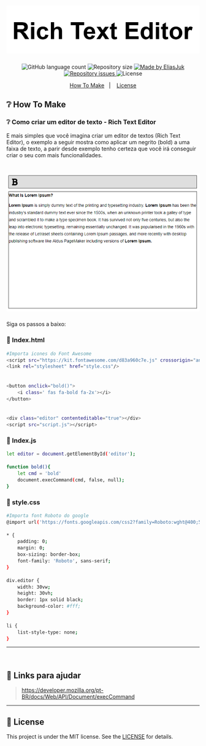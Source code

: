 <h1 align="center">
    <img alt="bold" title="#bold" src="readme/texteditor.png"/>
</h1>

<p align="center">
  <img alt="GitHub language count" src="https://img.shields.io/github/languages/count/EliasJuk/RichTextEditor">	
  <img alt="Repository size" src="https://img.shields.io/github/repo-size/EliasJuk/RichTextEditor">
	
  <a href="https://www.linkedin.com/in/eliaspjuk/">
    <img alt="Made by EliasJuk" src="https://img.shields.io/badge/made%20by-EliasJuk-%2304D361">
  </a>
  
  
  <a href="https://github.com/EliasJuk/RichTextEditor/issues">
    <img alt="Repository issues" src="https://img.shields.io/github/issues/EliasJuk/RichTextEditor">
  </a>
  
  <img alt="License" src="https://img.shields.io/badge/license-MIT-brightgreen"> 
<p>

<p align="center">
  <a href="#-How-To-Make">How To Make</a>&nbsp;&nbsp;&nbsp;|&nbsp;&nbsp;&nbsp;
  <a href="#memo-license">License</a>
</p>


## ❔ How To Make

### ❔ Como criar um editor de texto - Rich Text Editor

<p>E mais simples que você imagina criar um editor de textos (Rich Text Editor), o exemplo a seguir mostra como aplicar um negrito (bold) a uma faixa de texto, a parir desde exemplo tenho certeza que você irá conseguir criar o seu com mais funcionalidades.</p>

<h1 align="center">
    <img alt="bold" title="#bold" src="readme/bold.png"/>
</h1>

Siga os passos a baixo:


### 📝 Index.html
```bash
#Importa icones do Font Awesome
<script src="https://kit.fontawesome.com/d83a960c7e.js" crossorigin="anonymous"></script>
<link rel="stylesheet" href="style.css"/>


<button onclick="bold()">
    <i class=' fas fa-bold fa-2x'></i>
</button>


<div class="editor" contenteditable="true"></div>
<script src="script.js"></script>
```

### 📝 Index.js

```bash
let editor = document.getElementById('editor');

function bold(){
	let cmd = 'bold'
	document.execCommand(cmd, false, null);		
}
```

### 📝 style.css

```bash
#Importa font Roboto do google
@import url('https://fonts.googleapis.com/css2?family=Roboto:wght@400;500;700&display=swap');

* {
    padding: 0;
    margin: 0;
    box-sizing: border-box;
    font-family: 'Roboto', sans-serif;
}

div.editor {
    width: 30vw;
    height: 30vh;
    border: 1px solid black;
    background-color: #fff;
}

li {
    list-style-type: none;
}
```
---

<p>&nbsp;&nbsp;</p>

## 🎯 Links para ajudar

> https://developer.mozilla.org/pt-BR/docs/Web/API/Document/execCommand

---

## :memo: License

This project is under the MIT license. See the [LICENSE](LICENSE.md) for details.